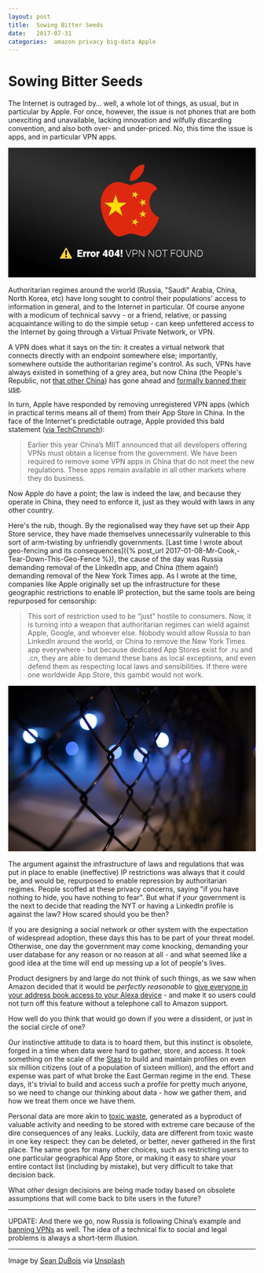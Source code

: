 ```yaml
---
layout: post
title:  Sowing Bitter Seeds 
date:   2017-07-31 
categories:  amazon privacy big-data Apple 
---
```


# Sowing Bitter Seeds


The Internet is outraged by… well, a whole lot of things, as usual, but in particular by Apple. For once, however, the issue is not phones that are both unexciting and unavailable, lacking innovation and wilfully discarding convention, and also both over- and under-priced. No, this time the issue is apps, and in particular VPN apps.

![|728x0](/images/IMG_0964.JPG)

Authoritarian regimes around the world (Russia, "Saudi" Arabia, China, North Korea, etc) have long sought to control their populations' access to information in general, and to the Internet in particular. Of course anyone with a modicum of technical savvy - or a friend, relative, or passing acquaintance willing to do the simple setup - can keep unfettered access to the Internet by going through a Virtual Private Network, or VPN.

A VPN does what it says on the tin: it creates a virtual network that connects directly with an endpoint somewhere else; importantly, somewhere outside the authoritarian regime's control. As such, VPNs have always existed in something of a grey area, but now China (the People's Republic, not [that other China](https://www.bloomberg.com/news/articles/2017-07-08/white-house-gaffe-names-xi-as-president-of-taiwan-not-china)) has gone ahead and [formally banned their use](http://www.scmp.com/news/china/policies-politics/article/2064587/chinas-move-clean-vpns-and-strengthen-great-firewall).

In turn, Apple have responded by removing unregistered VPN apps (which in practical terms means all of them) from their App Store in China. In the face of the Internet's predictable outrage, Apple provided this bald statement ([via TechChrunch](https://techcrunch.com/2017/07/30/apple-issues-statement-regarding-removal-of-unlicensed-vpn-apps-in-china/)):

> Earlier this year China’s MIIT announced that all developers offering VPNs must obtain a license from the government. We have been required to remove some VPN apps in China that do not meet the new regulations. These apps remain available in all other markets where they do business.

Now Apple do have a point; the law is indeed the law, and because they operate in China, they need to enforce it, just as they would with laws in any other country.

Here's the rub, though. By the regionalised way they have set up their App Store service, they have made themselves unnecessarily vulnerable to this sort of arm-twisting by unfriendly governments. [Last time I wrote about geo-fencing and its consequences]({% post_url 2017-01-08-Mr-Cook,-Tear-Down-This-Geo-Fence %}), the cause of the day was Russia demanding removal of the LinkedIn app, and China (them again!) demanding removal of the New York Times app. As I wrote at the time, companies like Apple originally set up the infrastructure for these geographic restrictions to enable IP protection, but the same tools are being repurposed for censorship:

> This sort of restriction used to be “just" hostile to consumers. Now, it is turning into a weapon that authoritarian regimes can wield against Apple, Google, and whoever else. Nobody would allow Russia to ban LinkedIn around the world, or China to remove the New York Times app everywhere - but because dedicated App Stores exist for .ru and .cn, they are able to demand these bans as local exceptions, and even defend them as respecting local laws and sensibilities. If there were one worldwide App Store, this gambit would not work.

![](/images/unknown_filename.327.png)

The argument against the infrastructure of laws and regulations that was put in place to enable (ineffective) IP restrictions was always that it could be, and would be, repurposed to enable repression by authoritarian regimes. People scoffed at these privacy concerns, saying "if you have nothing to hide, you have nothing to fear". But what if *your* government is the next to decide that reading the NYT or having a LinkedIn profile is against the law? How scared should you be then?

If you are designing a social network or other system with the expectation of widespread adoption, these days this has to be part of your threat model. Otherwise, one day the government may come knocking, demanding your user database for any reason or no reason at all - and what seemed like a good idea at the time will end up messing up a lot of people's lives.

Product designers by and large do not think of such things, as we saw when Amazon decided that it would be *perfectly reasonable* to [give everyone in your address book access to your Alexa device](http://gizmodo.com/surprise-echo-owners-youre-now-part-of-amazons-random-1796999365) - and make it so users could not turn off this feature without a telephone call to Amazon support.

How well do you think that would go down if you were a dissident, or just in the social circle of one?

Our instinctive attitude to data is to hoard them, but this instinct is obsolete, forged in a time when data were hard to gather, store, and access. It took something on the scale of the [Stasi](https://en.wikipedia.org/wiki/Mass_surveillance_in_East_Germany) to build and maintain profiles on even six million citizens (out of a population of sixteen million), and the effort and expense was part of what broke the East German regime in the end. These days, it's trivial to build and access such a profile for pretty much anyone, so we need to change our thinking about data - how we gather them, and how we treat them once we have them.

Personal data are more akin to [toxic waste](https://www.schneier.com/blog/archives/2016/03/data_is_a_toxic.html), generated as a byproduct of valuable activity and needing to be stored with extreme care because of the dire consequences of any leaks. Luckily, data are different from toxic waste in one key respect: they can be deleted, or better, never gathered in the first place. The same goes for many other choices, such as restricting users to one particular geographical App Store, or making it easy to share your entire contact list (including by mistake), but very difficult to take that decision back.

What *other* design decisions are being made today based on obsolete assumptions that will come back to bite users in the future?

***

UPDATE: And there we go, now Russia is following China’s example and [banning VPNs](http://www.reuters.com/article/us-russia-internet-idUSKBN1AF0QI) as well. The idea of a technical fix to social and legal problems is always a short-term illusion.

***
Image by [Sean DuBois](https://unsplash.com/@seandubois") via [Unsplash](https://unsplash.com)

